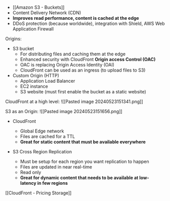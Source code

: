 
- [[Amazon S3 - Buckets]]
- Content Delivery Network (CDN)
- **Improves read performance, content is cached at the edge**
- DDoS protection (because worldwide), integration with Shield, AWS Web Application Firewall

Origins:
- S3 bucket
	- For distributing files and caching them at the edge
	- Enhanced security with CloudFront **Origin access Control (OAC)**
	- OAC is replacing Origin Access Identity (OAI)
	- CloudFront can be used as an ingress (to upload files to S3)
- Custom Origin (HTTP)
	- Application Load Balancer
	- EC2 instance
	- S3 website (must first enable the bucket as a static website)

CloudFront at a high level:
![[Pasted image 20240523151341.png]]

S3 as an Origin:
![[Pasted image 20240523151656.png]]

- CloudFront
	- Global Edge network
	- Files are cached for a TTL
	- **Great for static content that must be available everywhere**

- S3 Cross Region Replication
	- Must be setup for each region you want replication to happen
	- Files are updated in near real-time
	- Read only
	- **Great for dynamic content that needs to be available at low-latency in few regions**

[[CloudFront - Pricing Storage]]